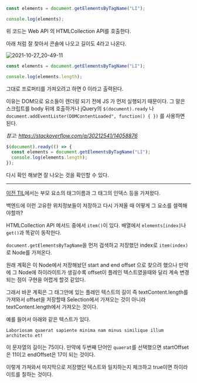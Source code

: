 ```js
const elements = document.getElementsByTagName("LI");

console.log(elements);
```

위 코드는 Web API 의 HTMLCollection API를 호출한다.

아래 처럼 잘 찾아서 콘솔에 나오고 길이도 4라고 나온다.

![2021-10-27_20-49-11](https://user-images.githubusercontent.com/59721293/139059985-95648e26-7d37-4e3d-bc54-8dfb7162b27b.jpg)

```js
const elements = document.getElementsByTagName("LI");

console.log(elements.length);
```

그대로 프로퍼티를 가져오려고 하면 0 이라고 출력된다.

이유는 DOM으로 요소들이 렌더링 되기 전에 JS 가 먼저 실행되기 때문이다. 그 말은 스크립트를 body 뒤에 호출하거나 jQuery의 `$(document).ready` 나 `document.addEventLister(DOMContentLoaded", function() { })` 를 사용하면 된다.

_참고: https://stackoverflow.com/a/30212541/14058876_

```js
$(document).ready(() => {
  const elements = document.getElementsByTagName("LI");
  console.log(elements.length);
});
```

다시 확인 해보면 잘 나오는 것을 확인할 수 있다.

---

[이전 TIL](https://velog.io/@kyukim/20211026)에서는 부모 요소의 태그이름과 그 태그의 인덱스 등을 가져왔다.

백엔드에 이런 고유한 위치정보들이 저장하고 다시 가져올 때 어떻게 그 요소를 셀렉해야할까?

HTMLCollection API 메서드 중에서 `item()`이 있다. 배열에서 `elements[index]`나 `get()`과 똑같이 동작한다.

`document.getElementsByTagName`을 먼저 검색하고 저장했던 index로 `item(index)`로 Node를 가져온다.

원래 계획은 이 Node에서 저장해놨던 start and end offset 으로 찾으려 했으나 만약에 그 Node에 하이라이트가 생길수록 offset이 플레인 텍스트였을때와 달리 계속 변경되는 점이 구현을 어렵게 할것 같았다.

그래서 바꾼 계획은 그 태그안에 있는 플레인 텍스트의 길이 즉 textContent.length를 가져와서 offset을 저장할때 Selection에서 가져오는 것이 아니라 textContent.length에서 가져오는 것이다.

예를 들어서 아래와 같은 텍스트가 있다.

```
Laboriosam quaerat sapiente minima nam minus similique illum architecto et!
```

이 문자열의 길이는 75이다. 만약에 두번째 단어인 `quaerat`를 선택했으면 startOffset은 11이고 endOffset은 17이 되는 것이다.

이렇게 가져와서 마지막으로 저장했던 텍스트와 일치하는지 체크하고 true이면 하이라이트를 칠하는 것이다.
